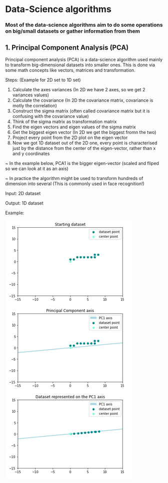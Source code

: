 # Data-Science algorithms

### Most of the data-science algorithms aim to do some operations on big/small datasets or gather information from them

## 1. Principal Component Analysis (PCA)

Principal component analysis (PCA) is a data-science algorithm used mainly to transform big-dimensional datasets into smaller ones.
This is done via some math concepts like vectors, matrices and transformation.

Steps:
(Example for 2D set to 1D set)
1. Calculate the axes variances (In 2D we have 2 axes, so we get 2 variances values)
2. Calculate the covariance (In 2D the covariance matrix, covariance is motly the correlation)
3. Construct the sigma matrix (often called covariance matrix but it is confusing with the covariance value)
4. Think of the sigma matrix as transformation matrix
5. Find the eigen vectors and eigen values of the sigma matrix
6. Get the biggest eigen vector (In 2D we get the biggest fromn the two)
7. Project every point from the 2D plot on the eigen vector
8. Now we got 1D dataset out of the 2D one, every point is characterised just by the distance from the center of the eigen-vector, rather than x and y coordinates

~ In the example below, PCA1 is the bigger eigen-vector (scaled and fliped so we can look at it as an axis)

~ In practice the algorithm might be used to transform hundreds of dimension into several (This is commonly used in face recognition!)

Input: 2D dataset

Output: 1D dataset

Example:

![pca](./resources/images/pca.png)
